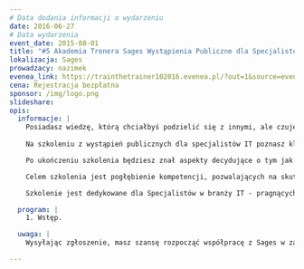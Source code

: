 ```yaml
---
# Data dodania informacji o wydarzeniu
date: 2016-06-27
# Data wydarzenia
event_date: 2015-08-01
title: "#5 Akademia Trenera Sages Wystąpienia Publiczne dla Specjalistów IT"
lokalizacja: Sages
prowadzacy: nazimek
evenea_link: https://trainthetrainer102016.evenea.pl/?out=1&source=event_iframe
cena: Rejestracja bezpłatna
sponsor: /img/logo.png
slideshare:
opis:
  informacje: |
    Posiadasz wiedzę, którą chciałbyś podzielić się z innymi, ale czujesz nieprzyjemne skurcze na samą myśl o prezentowaniu się przed większą publicznością? Jak to jest, że nie masz problemu z opowiedzeniem zabawnej anegdoty przy rodzinnym stole zajadając karpia i bigos, ale gdy chcesz przekazać jakąś ideę na scenie to brakuje Ci słów? Chcesz poznać tajniki skutecznej komunikacji?
    
    Na szkoleniu z wystąpień publicznych dla specjalistów IT poznasz kluczowe zagadnienia związane z komunikacją międzyludzką. Dowiesz się jak zwiększyć siłę swojego przekazu, jak prezentować w sposób jasny i klarowny swoją wiedzę, a ponad wszystko jak przy tym pozostać naturalnym. Przećwiczysz w praktyce zdobytą wiedzę oraz dowiesz się w jaki sposób kontynuować swoją drogę Profesjonalnego Mówcy.

    Po ukończeniu szkolenia będziesz znał aspekty decydujące o tym jak jesteś postrzegany przez innych. Otrzymasz jasny plan pozwalający na przygotowanie od początku do końca swojego wystąpienia.

    Celem szkolenia jest pogłębienie kompetencji, pozwalających na skuteczne dotarcie do odbiorcy, w wystąpieniach publicznych.

    Szkolenie jest dedykowane dla Specjalistów w branży IT - pragnących rozwinąć umiejętność przemawiania na scenie.

  program: |
    1. Wstęp.

  uwaga: |
    Wysyłając zgłoszenie, masz szansę rozpocząć współpracę z Sages w zakresie prowadzenia szkoleń (autorskich bądź istniejących już w naszej ofercie). Mamy nadzieję poznać Was bliżej podczas szkolenia. Z wybranymi kandydatami skontaktujemy się drogą mailową lub telefonicznie. Liczba miejsc na szkoleniu jest ograniczona. Wybór uczestników będzie dokonywany na podstawie podanego profilu LinkedIn / Goldenline.

---
```

